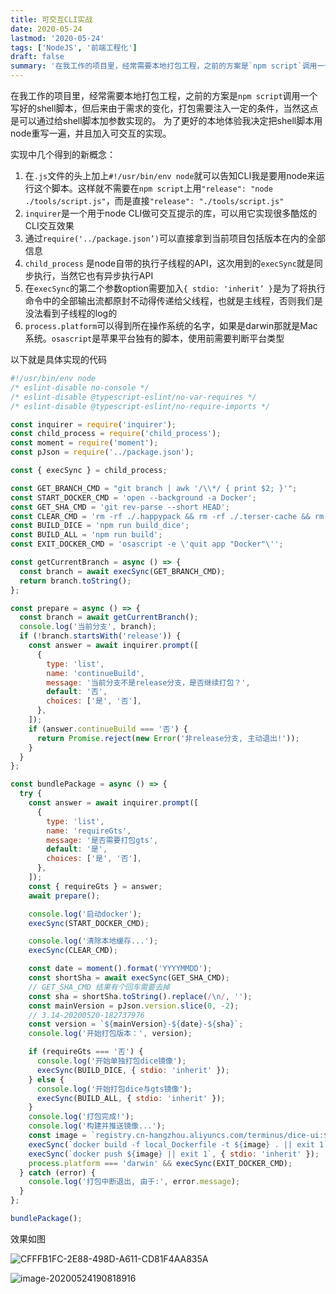 ```yaml
---
title: 可交互CLI实战
date: 2020-05-24
lastmod: '2020-05-24'
tags: ['NodeJS', '前端工程化']
draft: false
summary: '在我工作的项目里，经常需要本地打包工程，之前的方案是`npm script`调用一个写好的shell脚本，但后来由于需求的变化，打包需要注入一定的条件，当然这点是可以通过给shell脚本加参数实现的。 为了更好的本地体验我决定把shell脚本用node重写一遍，并且加入可交互的实现。'
---
```


在我工作的项目里，经常需要本地打包工程，之前的方案是`npm script`调用一个写好的shell脚本，但后来由于需求的变化，打包需要注入一定的条件，当然这点是可以通过给shell脚本加参数实现的。 为了更好的本地体验我决定把shell脚本用node重写一遍，并且加入可交互的实现。


实现中几个得到的新概念：

1. 在`.js`文件的头上加上`#!/usr/bin/env node`就可以告知CLI我是要用node来运行这个脚本。这样就不需要在`npm script`上用`"release": "node ./tools/script.js"`，而是直接`"release": "./tools/script.js"`
2. `inquirer`是一个用于node CLI做可交互提示的库，可以用它实现很多酷炫的CLI交互效果
3. 通过`require('../package.json’)`可以直接拿到当前项目包括版本在内的全部信息
4. `child_process` 是node自带的执行子线程的API，这次用到的`execSync`就是同步执行，当然它也有异步执行API
5. 在`execSync`的第二个参数option需要加入`{ stdio: 'inherit’ }`是为了将执行命令中的全部输出流都原封不动得传递给父线程，也就是主线程，否则我们是没法看到子线程的log的
6. `process.platform`可以得到所在操作系统的名字，如果是darwin那就是Mac系统。`osascript`是苹果平台独有的脚本，使用前需要判断平台类型

以下就是具体实现的代码

```javascript
#!/usr/bin/env node
/* eslint-disable no-console */
/* eslint-disable @typescript-eslint/no-var-requires */
/* eslint-disable @typescript-eslint/no-require-imports */

const inquirer = require('inquirer');
const child_process = require('child_process');
const moment = require('moment');
const pJson = require('../package.json');

const { execSync } = child_process;

const GET_BRANCH_CMD = "git branch | awk '/\\*/ { print $2; }'";
const START_DOCKER_CMD = 'open --background -a Docker';
const GET_SHA_CMD = 'git rev-parse --short HEAD';
const CLEAR_CMD = 'rm -rf ./.happypack && rm -rf ./.terser-cache && rm -rf ./public/*';
const BUILD_DICE = 'npm run build_dice';
const BUILD_ALL = 'npm run build';
const EXIT_DOCKER_CMD = 'osascript -e \'quit app "Docker"\'';

const getCurrentBranch = async () => {
  const branch = await execSync(GET_BRANCH_CMD);
  return branch.toString();
};

const prepare = async () => {
  const branch = await getCurrentBranch();
  console.log('当前分支', branch);
  if (!branch.startsWith('release')) {
    const answer = await inquirer.prompt([
      {
        type: 'list',
        name: 'continueBuild',
        message: '当前分支不是release分支，是否继续打包？',
        default: '否',
        choices: ['是', '否'],
      },
    ]);
    if (answer.continueBuild === '否') {
      return Promise.reject(new Error('非release分支, 主动退出!'));
    }
  }
};

const bundlePackage = async () => {
  try {
    const answer = await inquirer.prompt([
      {
        type: 'list',
        name: 'requireGts',
        message: '是否需要打包gts',
        default: '是',
        choices: ['是', '否'],
      },
    ]);
    const { requireGts } = answer;
    await prepare();

    console.log('启动docker');
    execSync(START_DOCKER_CMD);

    console.log('清除本地缓存...');
    execSync(CLEAR_CMD);

    const date = moment().format('YYYYMMDD');
    const shortSha = await execSync(GET_SHA_CMD);
    // GET_SHA_CMD 结果有个回车需要去掉
    const sha = shortSha.toString().replace(/\n/, '');
    const mainVersion = pJson.version.slice(0, -2);
    // 3.14-20200520-182737976
    const version = `${mainVersion}-${date}-${sha}`;
    console.log('开始打包版本：', version);

    if (requireGts === '否') {
      console.log('开始单独打包dice镜像');
      execSync(BUILD_DICE, { stdio: 'inherit' });
    } else {
      console.log('开始打包dice与gts镜像');
      execSync(BUILD_ALL, { stdio: 'inherit' });
    }
    console.log('打包完成!');
    console.log('构建并推送镜像...');
    const image = `registry.cn-hangzhou.aliyuncs.com/terminus/dice-ui:${version}`;
    execSync(`docker build -f local_Dockerfile -t ${image} . || exit 1`, { stdio: 'inherit' });
    execSync(`docker push ${image} || exit 1`, { stdio: 'inherit' });
    process.platform === 'darwin' && execSync(EXIT_DOCKER_CMD);
  } catch (error) {
    console.log('打包中断退出, 由于:', error.message);
  }
};

bundlePackage();

```

效果如图

![CFFFB1FC-2E88-498D-A611-CD81F4AA835A](https://kuimo-markdown-pic.oss-cn-hangzhou.aliyuncs.com/CFFFB1FC-2E88-498D-A611-CD81F4AA835A.gif)

![image-20200524190818916](https://kuimo-markdown-pic.oss-cn-hangzhou.aliyuncs.com/image-20200524190818916.png)